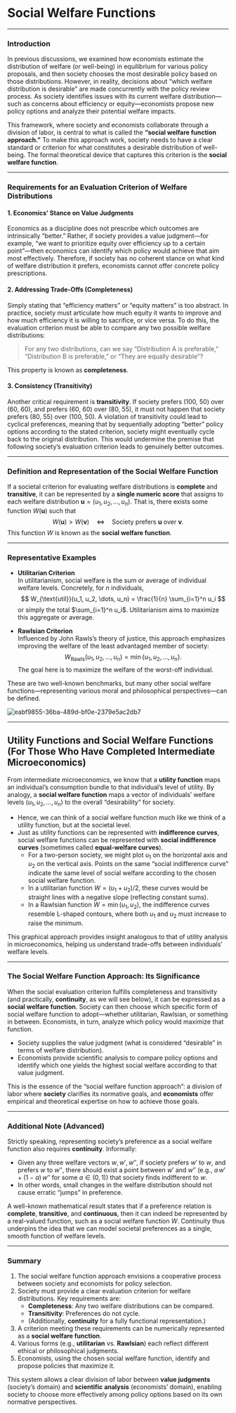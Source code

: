 # Social Welfare Functions

---

### Introduction
In previous discussions, we examined how economists estimate the distribution of welfare (or well-being) in equilibrium for various policy proposals, and then society chooses the most desirable policy based on those distributions. However, in reality, decisions about “which welfare distribution is desirable” are made concurrently with the policy review process. As society identifies issues with its current welfare distribution—such as concerns about efficiency or equity—economists propose new policy options and analyze their potential welfare impacts.

This framework, where society and economists collaborate through a division of labor, is central to what is called the **“social welfare function approach.”** To make this approach work, society needs to have a clear standard or criterion for what constitutes a desirable distribution of well-being. The formal theoretical device that captures this criterion is the **social welfare function**.

---

### Requirements for an Evaluation Criterion of Welfare Distributions

#### 1. Economics’ Stance on Value Judgments
Economics as a discipline does not prescribe which outcomes are intrinsically “better.” Rather, if society provides a value judgment—for example, “we want to prioritize equity over efficiency up to a certain point”—then economics can identify which policy would achieve that aim most effectively. Therefore, if society has no coherent stance on what kind of welfare distribution it prefers, economists cannot offer concrete policy prescriptions.

#### 2. Addressing Trade-Offs (Completeness)
Simply stating that “efficiency matters” or “equity matters” is too abstract. In practice, society must articulate how much equity it wants to improve and how much efficiency it is willing to sacrifice, or vice versa. To do this, the evaluation criterion must be able to compare any two possible welfare distributions:

> For any two distributions, can we say “Distribution A is preferable,” “Distribution B is preferable,” or “They are equally desirable”?

This property is known as **completeness**.

#### 3. Consistency (Transitivity)
Another critical requirement is **transitivity**. If society prefers (100, 50) over (60, 60), and prefers (60, 60) over (80, 55), it must not happen that society prefers (80, 55) over (100, 50). A violation of transitivity could lead to cyclical preferences, meaning that by sequentially adopting “better” policy options according to the stated criterion, society might eventually cycle back to the original distribution. This would undermine the premise that following society’s evaluation criterion leads to genuinely better outcomes.

---

### Definition and Representation of the Social Welfare Function
If a societal criterion for evaluating welfare distributions is **complete** and **transitive**, it can be represented by a **single numeric score** that assigns to each welfare distribution $\mathbf{u} = (u_1, u_2, \dots, u_n)$. That is, there exists some function $W(\mathbf{u})$ such that
$$
W(\mathbf{u}) > W(\mathbf{v}) \quad \Longleftrightarrow \quad \text{Society prefers } \mathbf{u} \text{ over } \mathbf{v}.
$$
This function $W$ is known as the **social welfare function**.

---

### Representative Examples

- **Utilitarian Criterion**  
  In utilitarianism, social welfare is the sum or average of individual welfare levels. Concretely, for $n$ individuals,
  $$
    W_{\text{util}}(u_1, u_2, \dots, u_n)
      = \frac{1}{n} \sum_{i=1}^n u_i
  $$
  or simply the total $\sum_{i=1}^n u_i$. Utilitarianism aims to maximize this aggregate or average.

- **Rawlsian Criterion**  
  Influenced by John Rawls’s theory of justice, this approach emphasizes improving the welfare of the least advantaged member of society:
  $$
    W_{\text{Rawls}}(u_1, u_2, \dots, u_n)
      = \min\{u_1, u_2, \dots, u_n\}.
  $$
  The goal here is to maximize the welfare of the worst-off individual.

These are two well-known benchmarks, but many other social welfare functions—representing various moral and philosophical perspectives—can be defined.

![eabf9855-36ba-489d-bf0e-2379e5ac2db7](https://hackmd.io/_uploads/HJnP6-Dh1e.gif)


---

## Utility Functions and Social Welfare Functions (For Those Who Have Completed Intermediate Microeconomics)

From intermediate microeconomics, we know that a **utility function** maps an individual’s consumption bundle to that individual’s level of utility. By analogy, a **social welfare function** maps a vector of individuals’ welfare levels $(u_1, u_2, \dots, u_n)$ to the overall “desirability” for society. 

- Hence, we can think of a social welfare function much like we think of a utility function, but at the societal level.  
- Just as utility functions can be represented with **indifference curves**, social welfare functions can be represented with **social indifference curves** (sometimes called **equal-welfare curves**).  
  - For a two-person society, we might plot $u_1$ on the horizontal axis and $u_2$ on the vertical axis. Points on the same “social indifference curve” indicate the same level of social welfare according to the chosen social welfare function.  
  - In a utilitarian function $W = (u_1 + u_2)/2$, these curves would be straight lines with a negative slope (reflecting constant sums).  
  - In a Rawlsian function $W = \min(u_1, u_2)$, the indifference curves resemble L-shaped contours, where both $u_1$ and $u_2$ must increase to raise the minimum.

This graphical approach provides insight analogous to that of utility analysis in microeconomics, helping us understand trade-offs between individuals’ welfare levels.

---

### The Social Welfare Function Approach: Its Significance
When the social evaluation criterion fulfills completeness and transitivity (and practically, **continuity**, as we will see below), it can be expressed as a **social welfare function**. Society can then choose which specific form of social welfare function to adopt—whether utilitarian, Rawlsian, or something in between. Economists, in turn, analyze which policy would maximize that function.

- Society supplies the value judgment (what is considered “desirable” in terms of welfare distribution).  
- Economists provide scientific analysis to compare policy options and identify which one yields the highest social welfare according to that value judgment.

This is the essence of the “social welfare function approach”: a division of labor where **society** clarifies its normative goals, and **economists** offer empirical and theoretical expertise on how to achieve those goals.

---

### Additional Note (Advanced)
Strictly speaking, representing society’s preference as a social welfare function also requires **continuity**. Informally:
- Given any three welfare vectors $w, w', w''$, if society prefers $w'$ to $w$, and prefers $w$ to $w''$, there should exist a point between $w'$ and $w''$ (e.g., $a\,w' + (1-a)\,w''$ for some $a \in (0,1)$) that society finds indifferent to $w$.  
- In other words, small changes in the welfare distribution should not cause erratic “jumps” in preference.  

A well-known mathematical result states that if a preference relation is **complete**, **transitive**, and **continuous**, then it can indeed be represented by a real-valued function, such as a social welfare function $W$. Continuity thus underpins the idea that we can model societal preferences as a single, smooth function of welfare levels.

---

### Summary
1. The social welfare function approach envisions a cooperative process between society and economists for policy selection.  
2. Society must provide a clear evaluation criterion for welfare distributions. Key requirements are:  
   - **Completeness**: Any two welfare distributions can be compared.  
   - **Transitivity**: Preferences do not cycle.  
   - (Additionally, **continuity** for a fully functional representation.)  
3. A criterion meeting these requirements can be numerically represented as a **social welfare function**.  
4. Various forms (e.g., **utilitarian** vs. **Rawlsian**) each reflect different ethical or philosophical judgments.  
5. Economists, using the chosen social welfare function, identify and propose policies that maximize it.

This system allows a clear division of labor between **value judgments** (society’s domain) and **scientific analysis** (economists’ domain), enabling society to choose more effectively among policy options based on its own normative perspectives.